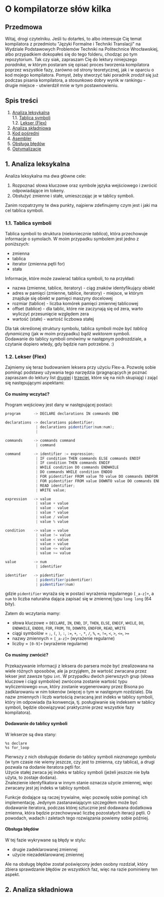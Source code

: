 # O kompilatorze słów kilka

## Przedmowa
Witaj, drogi czytelniku. Jeśli tu dotarłeś, to albo interesuje Cię temat kompilatora z przedmiotu "Języki Formalne i Techniki Translacji" na Wydziale Podstawowych Problemów Techniki na Politechnice Wrocławskiej, albo przypadkiem dokopałeś się do tego folderu, chodząc po tym repozytorium. Tak czy siak, zapraszam Cię do lektury niniejszego *poradnika*, w którym postaram się opisać proces tworzenia kompilatora poprzez wszystkie fazy, zarówno od strony teoretycznej, jak i w oparciu o kod mojego kompilatora.
Pomysł, żeby stworzyć taki poradnik zrodził się już podczas pisania kompilatora, a stosunkowo dobry wynik w rankingu - drugie miejsce - utwierdził mnie w tym postawnowieniu. 

## Spis treści
1. [Analiza leksykalna](#1-analiza-leksykalna)  
  1.1. [Tablica symboli](#11-tablica-symboli)  
  1.2. [Lekser (Flex)](#12-lekser-flex)
2. [Analiza składniowa](#2-analiza-składniowa)
3. [Kod pośredni](#kod-pośredni)
4. [Asembler](#asembler)
5. [Obsługa błędów](#obsługa-błędów)
6. [Optymalizacje](#optymalizacje)


## 1. Analiza leksykalna
Analiza leksykalna ma dwa główne cele:
1. Rozpoznać słowa kluczowe oraz symbole języka wejściowego i zwrócić odpowiadające im tokeny.
2. Obsłużyć zmienne i stałe, umieszczając je w tablicy symboli.

Zanim rozpatrzymy te dwa punkty, najpierw zdefinujemy czym jest i jaki ma cel tablica symboli.

### 1.1. Tablica symboli
Tablica symboli to struktura (niekoniecznie *tablica*), która przechowuje informacje o symolach. W moim przypadku symbolem jest jedno z poniższych:
* zmienna
* tablica
* iterator (zmienna pętli for)
* stała

Informacje, które może zawierać tablica symboli, to na przykład:
* nazwa (zmienne, tablice, iteratory) - ciąg znaków identyfikujący obiekt 
* adres w pamięci (zmienne, tablice, iteratory) - miejsce, w którym znajduje się obiekt w pamięci maszyny docelowej
* rozmiar (tablice) - liczba komórek pamięci zmiennej tablicowej
* offset (tablice) - dla tablic, które nie zaczynają się od zera, warto wyliczyć przesunięcie względem zera
* wartość (stałe) - wartość liczbowa stałej

Dla tak określonej struktury symbolu, tablica symboli może być *tablicą dynamiczną* (jak w moim przypadku) bądź *wektorem* symboli.  
Dodawanie do tablicy symboli omówimy w następnym podrozdziale, a czytanie dopiero wtedy, gdy będzie nam potrzebne. :)

### 1.2. Lekser (Flex)
Zajmiemy się teraz budowaniem leksera przy użyciu Flex-a. Pozwolę sobie pominąć podstawy używania tego narzędzia (pragnącących je poznać zapraszam do lektury list [drugiej](https://github.com/quetzelcoatlus/PWr/tree/master/Semestr_5/Jezyki_Formalne_i_Techniki_Translacji_JFTT/Lista_2) i [trzeciej](https://github.com/quetzelcoatlus/PWr/tree/master/Semestr_5/Jezyki_Formalne_i_Techniki_Translacji_JFTT/Lista_3), które się na nich skupiają) i zająć się następującymi aspektami:

#### Co musimy wczytać?
Program wejściowy jest dany w następującej postaci:
```scala
program      -> DECLARE declarations IN commands END

declarations -> declarations pidentifier;
              | declarations pidentifier(num:num);
              | 

commands     -> commands command
              | command

command      -> identifier := expression;
              | IF condition THEN commands ELSE commands ENDIF
              | IF condition THEN commands ENDIF
              | WHILE condition DO commands ENDWHILE
              | DO commands WHILE condition ENDDO
              | FOR pidentifier FROM value TO value DO commands ENDFOR
              | FOR pidentifier FROM value DOWNTO value DO commands ENDFOR
              | READ identifier;
              | WRITE value;

expression   -> value
              | value + value
              | value - value
              | value * value
              | value / value
              | value % value

condition    -> value = value
              | value != value
              | value < value
              | value > value
              | value <= value
              | value >= value

value        -> num
              | identifier

identifier   -> pidentifier
              | pidentifier(pidentifier)
              | pidentifier(num)
```
gdzie `pidentifier` wyraża się w postaci wyrażenia regularnego `[_a-z]+`, a `num` to liczba naturalna dająca zapisać się w zmiennej typu `long long` (64 bity).

Zatem do wczytania mamy:
* słowa kluczowe = `DECLARE`, `IN`, `END`, `IF`, `THEN`, `ELSE`, `ENDIF`, `WHILE`, `DO`, `ENDWHILE`, `ENDDO`, `FOR`, `FROM`, `TO`, `DOWNTO`, `ENDFOR`, `READ`, `WRITE`
* ciągi symbolów = `;`, `(`, `)`, `:`, `:=`, `+`, `-`, `*`, `/`, `%`, `=`, `!=`, `<`, `>`, `<=`, `>=`
* nazwy zmiennych = `[_a-z]+` (wyrażenie regularne)
* liczby = `[0-9]+` (wyrażenie regularne)

#### Co musimy zwrócić?
Przekazywanie informacji z leksera do parsera może być zrealizowana na wiele różnych sposobów, ale ja przyjąłem, że wartość zwracana przez lekser jest zawsze typu `int`. W przypadku dwóch pierwszych grup (słowa kluczowe i ciągi symbolów) zwrócona zostanie wartość typu wyliczeniowego `enum`, który zostanie wygenerowany przez Bisona po zadklarowaniu w nim tokenów (więcej o tym w następnym rozdziale). Dla nazw zmiennych i liczb wartością zwracaną jest indeks w tablicy symboli, który im odpowiada (ta konwencja, tj. posługiwanie się indeksem w tablicy symboli, będzie obowiązywać praktycznie przez wszystkie fazy kompilatora).

#### Dodawanie do tablicy symboli
W lekserze są dwa stany:
```
%s declare
%s for_loop
```
Pierwszy z nich obsługuje dodanie do tablicy symboli *nieznanego symbolu* (w tym czasie nie wiemy jeszcze, czy jest to zmienna, czy tablica), a drugi pozwala na dodanie iteratora pętli for.  
Użycie stałej zwraca jej indeks w tablicy symboli (jeżeli jeszcze nie była użyta, to zostaje dodana).  
Znalezienie identyfikatora w innym stanie oznacza użycie zmiennej, więc zwracany jest jej indeks w tablicy symboli.  

Funkcje dodające są raczej trywialne, więc pozwolę sobie pominąć ich implementację. Jedynym zastanawiającym szczegółem może być dodawanie iteratora, podczas której sztucznie jest dodawana dodatkowa zmienna, która będzie przechowywać liczbę pozostałych iteracji pętli. O powodach, wadach i zaletach tego rozwiązania powiemy sobie później.

#### Obsługa błędów
W tej fazie wykrywane są błędy w stylu: 
* drugie zadeklarowanej zmiennej
* użycie niezadeklarowanej zmiennej

Ale na obsługę błędów został poświęcony jeden osobny rozdział, który zbiera sprawdzanie błędów ze wszystkich faz, więc na razie pominiemy ten aspekt.


## 2. Analiza składniowa
